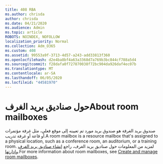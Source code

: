 ```yaml
---
title: 408 RBA
ms.author: chrisda
author: chrisda
ms.date: 04/21/2020
ms.audience: Admin
ms.topic: article
ROBOTS: NOINDEX, NOFOLLOW
localization_priority: Normal
ms.collection: Adm_O365
ms.custom: 408
ms.assetid: 99553a9f-3713-4d57-a243-add33813f360
ms.openlocfilehash: d2e4ba8bf4a63a3368d7a769b3bc844cf788a5d4
ms.sourcegitcommit: f28dafa0f727870038f72bc904da926daf4ec07b
ms.translationtype: MT
ms.contentlocale: ar-SA
ms.lasthandoff: 06/05/2020
ms.locfileid: "44581970"
---
```

# <a name="about-room-mailboxes"></a><span data-ttu-id="4233b-102">حول صناديق بريد الغرف</span><span class="sxs-lookup"><span data-stu-id="4233b-102">About room mailboxes</span></span>

<span data-ttu-id="4233b-103">صندوق بريد الغرفة هو صندوق بريد مورد تم تعيينه إلى موقع فعلي، مثل غرفة مؤتمرات أو قاعة أو غرفة تدريب.</span><span class="sxs-lookup"><span data-stu-id="4233b-103">A room mailbox is a resource mailbox that's assigned to a physical location, such as a conference room, an auditorium, or a training room.</span></span> <span data-ttu-id="4233b-104">لمزيد من المعلومات حول صناديق بريد الغرف، راجع [إنشاء صناديق بريد الغرف وإدارتها](https://go.microsoft.com/fwlink/p/?linkid=717533).</span><span class="sxs-lookup"><span data-stu-id="4233b-104">For more information about room mailboxes, see [Create and manage room mailboxes](https://go.microsoft.com/fwlink/p/?linkid=717533).</span></span>

